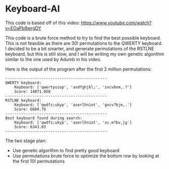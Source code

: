 # Keyboard-AI

This code is based off of this video: https://www.youtube.com/watch?v=EOaPb9wrgDY

This code is a brute force method to try to find the best possible keyboard. This is not feasible as there are 30! permutations to the QWERTY keyboard. I decided to be a bit smarter, and generate permutations of the RSTLNE keyboard, but this is still slow, and I will be writing my own genetic algorithm similar to the one used by Adumb in his video.

Here is the output of the program after the first 2 million permutations:
```
---------------------------------------------
QWERTY keyboard:
    Keyboard: ['qwertyuiop', 'asdfghjkl;', 'zxcvbnm,.?']
    Score: 14071.058
---------------------------------------------
RSTLNE keyboard:
    Keyboard: ['qwdfz;ukyp', 'aserlhniot', 'gxcv?bjm,.']
    Score: 6604.76
---------------------------------------------
Best keyboard found during search:
    Keyboard: ['qwdfz;ukyp', 'aserlhniot', 'xc.m?bv,jg']
    Score: 6343.03
---------------------------------------------
```
The two stage plan:
- Use genetic algorithm to find pretty good keyboard
- Use permutations brute force to optimize the bottom row by looking at the first 10! permutations
